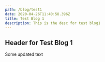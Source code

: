 ```yaml
---
path: /blog/test1
date: 2020-04-26T11:40:58.396Z
title: Test Blog 1
description: This is the desc for test blog1
---
```

## Header for Test Blog 1

Some updated text